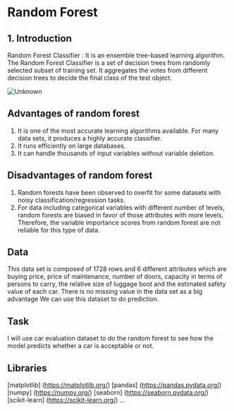 # Random Forest #

## 1. Introduction ##
Random Forest Classifier :
It is an ensemble tree-based learning algorithm. The Random Forest Classifier is a set of decision trees from randomly selected subset of training set. It aggregates the votes from different decision trees to decide the final class of the test object.



![Unknown](https://user-images.githubusercontent.com/98185045/167270136-0efe9ed0-9edb-4c1a-bfa9-9864a0ab547c.png)

## Advantages of random forest ##
1. It is one of the most accurate learning algorithms available. For many data sets, it produces a highly accurate classifier.
2. It runs efficiently on large databases.
3. It can handle thousands of input variables without variable deletion.

## Disadvantages of random forest ##
1. Random forests have been observed to overfit for some datasets with noisy classification/regression tasks.
2. For data including categorical variables with different number of levels, random forests are biased in favor of those attributes with more levels. Therefore, the variable importance scores from random forest are not reliable for this type of data.

## Data ##
This data set is composed of 1728 rows and 6 different attributes which are buying price, price of maintenance, number of doors, capacity in terms of persons to carry, the relative size of luggage boot and the estimated safety value of each car. There is no missing value in the data set as a big advantage We can use this dataset to do prediction.

## Task ##

I will use car evaluation dataset to do the random forest to see how the model predicts whether a car is acceptable or not.
## Libraries ##

[matplotlib] (https://matplotlib.org/)
[pandas] (https://pandas.pydata.org/)
[numpy] (https://numpy.org/)
[seaborn] (https://seaborn.pydata.org/)
[scikit-learn] (https://scikit-learn.org/) ...
